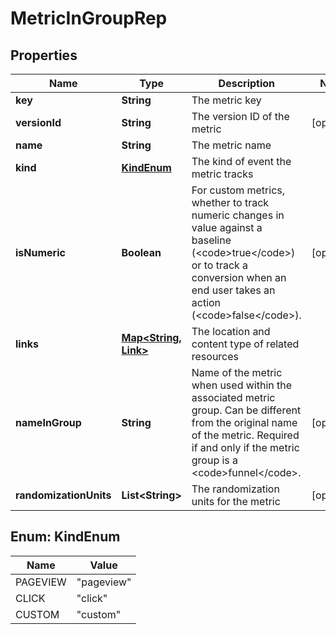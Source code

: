 

# MetricInGroupRep


## Properties

| Name | Type | Description | Notes |
|------------ | ------------- | ------------- | -------------|
|**key** | **String** | The metric key |  |
|**versionId** | **String** | The version ID of the metric |  [optional] |
|**name** | **String** | The metric name |  |
|**kind** | [**KindEnum**](#KindEnum) | The kind of event the metric tracks |  |
|**isNumeric** | **Boolean** | For custom metrics, whether to track numeric changes in value against a baseline (&lt;code&gt;true&lt;/code&gt;) or to track a conversion when an end user takes an action (&lt;code&gt;false&lt;/code&gt;). |  [optional] |
|**links** | [**Map&lt;String, Link&gt;**](Link.md) | The location and content type of related resources |  |
|**nameInGroup** | **String** | Name of the metric when used within the associated metric group. Can be different from the original name of the metric. Required if and only if the metric group is a &lt;code&gt;funnel&lt;/code&gt;. |  [optional] |
|**randomizationUnits** | **List&lt;String&gt;** | The randomization units for the metric |  [optional] |



## Enum: KindEnum

| Name | Value |
|---- | -----|
| PAGEVIEW | &quot;pageview&quot; |
| CLICK | &quot;click&quot; |
| CUSTOM | &quot;custom&quot; |



